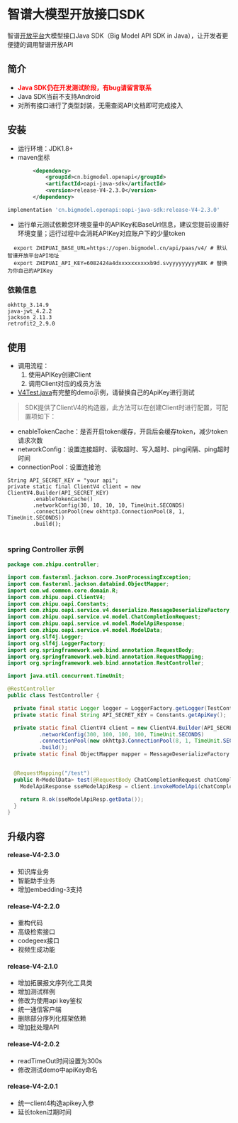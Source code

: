 # 智谱大模型开放接口SDK

智谱[开放平台](http://open.bigmodel.cn/howuse/platformintroduced)大模型接口Java SDK（Big Model API SDK in
Java），让开发者更便捷的调用智谱开放API

## 简介
- <font color="red">**Java SDK仍在开发测试阶段，有bug请留言联系**</font>
- Java SDK当前不支持Android
- 对所有接口进行了类型封装，无需查阅API文档即可完成接入

## 安装

- 运行环境：JDK1.8+
- maven坐标
```xml
        <dependency>
            <groupId>cn.bigmodel.openapi</groupId>
            <artifactId>oapi-java-sdk</artifactId>
            <version>release-V4-2.3.0</version>
        </dependency>
```

```groovy
implementation 'cn.bigmodel.openapi:oapi-java-sdk:release-V4-2.3.0'
```
- 运行单元测试依赖您环境变量中的APIKey和BaseUrl信息，建议您提前设置好环境变量；运行过程中会消耗APIKey对应账户下的少量token
```
  export ZHIPUAI_BASE_URL=https://open.bigmodel.cn/api/paas/v4/ # 默认智谱开放平台API地址
  export ZHIPUAI_API_KEY=6082424a4dxxxxxxxxxxb9d.svyyyyyyyyyK8K # 替换为你自己的APIKey
```
### 依赖信息

```text
okhttp_3.14.9
java-jwt_4.2.2
jackson_2.11.3
retrofit2_2.9.0 
```
## 使用
- 调用流程：
    1. 使用APIKey创建Client
    2. 调用Client对应的成员方法
- [V4Test.java](src/test/java/com/zhipu/oapi/V4Test.java)有完整的demo示例，请替换自己的ApiKey进行测试


> SDK提供了ClientV4的构造器，此方法可以在创建Client时进行配置，可配置项如下：

 
- enableTokenCache：是否开启token缓存，开启后会缓存token，减少token请求次数
- networkConfig：设置连接超时、读取超时、写入超时、ping间隔、ping超时时间
- connectionPool：设置连接池

``` 
String API_SECRET_KEY = "your api";
private static final ClientV4 client = new ClientV4.Builder(API_SECRET_KEY) 
        .enableTokenCache()
        .networkConfig(30, 10, 10, 10, TimeUnit.SECONDS)
        .connectionPool(new okhttp3.ConnectionPool(8, 1, TimeUnit.SECONDS))
        .build();
 
```

### spring Controller 示例

```java
package com.zhipu.controller;

import com.fasterxml.jackson.core.JsonProcessingException;
import com.fasterxml.jackson.databind.ObjectMapper;
import com.wd.common.core.domain.R;
import com.zhipu.oapi.ClientV4;
import com.zhipu.oapi.Constants;
import com.zhipu.oapi.service.v4.deserialize.MessageDeserializeFactory;
import com.zhipu.oapi.service.v4.model.ChatCompletionRequest;
import com.zhipu.oapi.service.v4.model.ModelApiResponse;
import com.zhipu.oapi.service.v4.model.ModelData;
import org.slf4j.Logger;
import org.slf4j.LoggerFactory;
import org.springframework.web.bind.annotation.RequestBody;
import org.springframework.web.bind.annotation.RequestMapping;
import org.springframework.web.bind.annotation.RestController;

import java.util.concurrent.TimeUnit;

@RestController
public class TestController {

  private final static Logger logger = LoggerFactory.getLogger(TestController.class);
  private static final String API_SECRET_KEY = Constants.getApiKey();

  private static final ClientV4 client = new ClientV4.Builder(API_SECRET_KEY)
          .networkConfig(300, 100, 100, 100, TimeUnit.SECONDS)
          .connectionPool(new okhttp3.ConnectionPool(8, 1, TimeUnit.SECONDS))
          .build();
  private static final ObjectMapper mapper = MessageDeserializeFactory.defaultObjectMapper();


  @RequestMapping("/test")
  public R<ModelData> test(@RequestBody ChatCompletionRequest chatCompletionRequest) {
    ModelApiResponse sseModelApiResp = client.invokeModelApi(chatCompletionRequest);

    return R.ok(sseModelApiResp.getData());
  }
}

```


## 升级内容

#### release-V4-2.3.0
- 知识库业务
- 智能助手业务
- 增加embedding-3支持

#### release-V4-2.2.0
- 重构代码
- 高级检索接口
- codegeex接口
- 视频生成功能


#### release-V4-2.1.0
- 增加拓展报文序列化工具类
- 增加测试样例
- 修改为使用api key鉴权
- 统一通信客户端
- 删除部分序列化框架依赖
- 增加批处理API

#### release-V4-2.0.2
- readTimeOut时间设置为300s
- 修改测试demo中apiKey命名


#### release-V4-2.0.1
- 统一client4构造apikey入参
- 延长token过期时间
